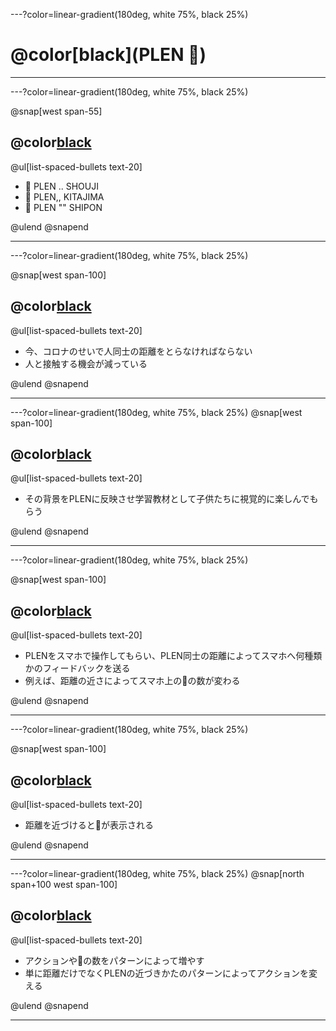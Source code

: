 ---?color=linear-gradient(180deg, white 75%, black 25%)


#  @color[black](PLEN 💛)








-----





---?color=linear-gradient(180deg, white 75%, black 25%)




@snap[west span-55]
##  @color[black](メンバー紹介)
@ul[list-spaced-bullets text-20]
- 💛 PLEN .. SHOUJI
- 💛 PLEN,, KITAJIMA
- 💛 PLEN "" SHIPON

@ulend
@snapend



---

---?color=linear-gradient(180deg, white 75%, black 25%)

@snap[west span-100]
##  @color[black](背景)
@ul[list-spaced-bullets text-20]
- 今、コロナのせいで人同士の距離をとらなければならない
- 人と接触する機会が減っている


@ulend
@snapend



---


---?color=linear-gradient(180deg, white 75%, black 25%)
@snap[west span-100]
##  @color[black](目的)
@ul[list-spaced-bullets text-20]
- その背景をPLENに反映させ学習教材として子供たちに視覚的に楽しんでもらう

@ulend
@snapend





----


---?color=linear-gradient(180deg, white 75%, black 25%)

@snap[west span-100]
##  @color[black](方法)
@ul[list-spaced-bullets text-20]
- PLENをスマホで操作してもらい、PLEN同士の距離によってスマホへ何種類かのフィードバックを送る
- 例えば、距離の近さによってスマホ上の💛の数が変わる

@ulend
@snapend




---


---?color=linear-gradient(180deg, white 75%, black 25%)

@snap[west span-100]
##  @color[black](デモ)
@ul[list-spaced-bullets text-20]
- 距離を近づけると💛が表示される

@ulend
@snapend


---





---?color=linear-gradient(180deg, white 75%, black 25%)
@snap[north span+100 west span-100]
##  @color[black](今後の課題)
@ul[list-spaced-bullets text-20]
- アクションや💛の数をパターンによって増やす
- 単に距離だけでなくPLENの近づきかたのパターンによってアクションを変える

@ulend
@snapend








---









